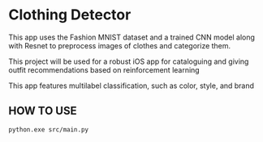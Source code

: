 # Clothing Detector 

This app uses the Fashion MNIST dataset and a trained CNN model along with Resnet to preprocess images of clothes and categorize them.

This project will be used for a robust iOS app for cataloguing and giving outfit recommendations based on reinforcement learning

This app features multilabel classification, such as color, style, and brand

## HOW TO USE

`python.exe src/main.py`